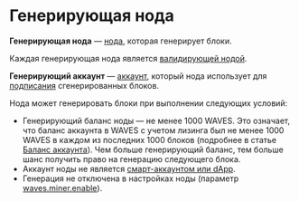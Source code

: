 # Генерирующая нода

**Генерирующая нода** — [нода](/ru/blockchain/node/), которая генерирует блоки.

Каждая генерирующая нода является [валидирующей нодой](/ru/blockchain/node/validating-node).

**Генерирующий аккаунт** — [аккаунт](/ru/blockchain/account/), который нода использует для [подписания](/ru/blockchain/block/block-signature) сгенерированных блоков.

Нода может генерировать блоки при выполнении следующих условий:

* Генерирующий баланс ноды — не менее 1000 WAVES. Это означает, что баланс аккаунта в WAVES с учетом лизинга был не менее 1000 WAVES в каждом из последних 1000 блоков (подробнее в статье [Баланс аккаунта](/ru/blockchain/account/account-balance)). Чем больше генерирующий баланс, тем больше шанс получить право на генерацию следующего блока.
* Аккаунт ноды не является [смарт-аккаунтом или dApp](/ru/blockchain/account/dapp).
* Генерация не отключена в настройках ноды (параметр [waves.miner.enable](/ru/waves-node/node-configuration#настроики-генератора-блоков)).
